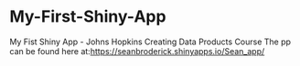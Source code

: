 # My-First-Shiny-App
My Fist Shiny App - Johns Hopkins Creating Data Products Course
The pp can be found here at:https://seanbroderick.shinyapps.io/Sean_app/



